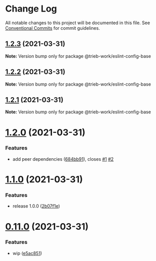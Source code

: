 # Change Log

All notable changes to this project will be documented in this file.
See [Conventional Commits](https://conventionalcommits.org) for commit guidelines.

## [1.2.3](https://github.com/trieb-work/config/compare/@trieb-work/eslint-config-base@1.2.2...@trieb-work/eslint-config-base@1.2.3) (2021-03-31)

**Note:** Version bump only for package @trieb-work/eslint-config-base





## [1.2.2](https://github.com/trieb-work/config/compare/@trieb-work/eslint-config-base@1.2.1...@trieb-work/eslint-config-base@1.2.2) (2021-03-31)

**Note:** Version bump only for package @trieb-work/eslint-config-base





## [1.2.1](https://github.com/trieb-work/config/compare/@trieb-work/eslint-config-base@1.2.0...@trieb-work/eslint-config-base@1.2.1) (2021-03-31)

**Note:** Version bump only for package @trieb-work/eslint-config-base





# [1.2.0](https://github.com/trieb-work/config/compare/@trieb-work/eslint-config-base@1.1.0...@trieb-work/eslint-config-base@1.2.0) (2021-03-31)


### Features

* add peer dependencies ([684bb91](https://github.com/trieb-work/config/commit/684bb91465609c69f96ed8354069cb645f335239)), closes [#1](https://github.com/trieb-work/config/issues/1) [#2](https://github.com/trieb-work/config/issues/2)





# [1.1.0](https://github.com/trieb-work/config/compare/@trieb-work/eslint-config-base@0.11.0...@trieb-work/eslint-config-base@1.1.0) (2021-03-31)


### Features

* release 1.0.0 ([2b07f1e](https://github.com/trieb-work/config/commit/2b07f1e268371b0d11fcf527206757544191ac96))





# [0.11.0](https://github.com/trieb-work/config/compare/@trieb-work/eslint-config-base@0.10.0...@trieb-work/eslint-config-base@0.11.0) (2021-03-31)


### Features

* wip ([e5ac851](https://github.com/trieb-work/config/commit/e5ac8518e4a906ea312d1363675d2566ec7c22fd))
